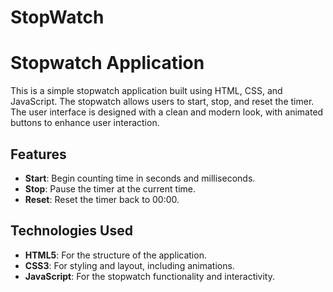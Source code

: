 # StopWatch

# Stopwatch Application

This is a simple stopwatch application built using HTML, CSS, and JavaScript. The stopwatch allows users to start, stop, and reset the timer. The user interface is designed with a clean and modern look, with animated buttons to enhance user interaction.

## Features

- **Start**: Begin counting time in seconds and milliseconds.
- **Stop**: Pause the timer at the current time.
- **Reset**: Reset the timer back to 00:00.

## Technologies Used

- **HTML5**: For the structure of the application.
- **CSS3**: For styling and layout, including animations.
- **JavaScript**: For the stopwatch functionality and interactivity.
